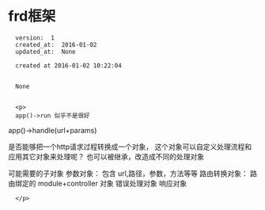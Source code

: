 
  # frd框架

      version:  1
      created_at:  2016-01-02
      updated_at:  None

      created at 2016-01-02 10:22:04 


      None


      <p>
      app()->run 似乎不是很好

app()->handle(url+params) 

是否能够把一个http请求过程转换成一个对象，
这个对象可以自定义处理流程和应用其它对象来处理呢？ 也可以被继承，改造成不同的处理对象

可能需要的子对象
参数对象： 包含 url,路径，参数，方法等等
路由转换对象：
路由绑定的 module+controller 对象
错误处理对象
响应对象

      </p>

  